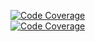 
[![Code Coverage](https://img.shields.io/badge/Code%20Coverage-86%25-success?style=flat?color=black&color=red?width=2000px)](https://github.com/AnarBalaca/CodeCoverage/actions/workflows/main.yml)
<br>
[![Code Coverage](https://github.com/AnarBalaca/CodeCoverage/actions/workflows/main.yml/badge.svg)](https://github.com/AnarBalaca/CodeCoverage/actions/workflows/main.yml)

